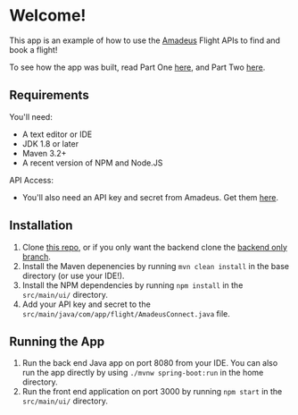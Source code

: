 # Welcome!

This app is an example of how to use the [Amadeus](https://amadeus.com/) Flight APIs to find and book a flight!

To see how the app was built, read Part One [here](https://developers.amadeus.com/blog/flight-booking-application-java-spring-react-1), and Part Two [here](https://developers.amadeus.com/blog/flight-booking-application-java-spring-react-2).

## Requirements

You'll need:
- A text editor or IDE
- JDK 1.8 or later
- Maven 3.2+
- A recent version of NPM and Node.JS

API Access:
- You'll also need an API key and secret from Amadeus. Get them [here](https://developers.amadeus.com/register).

## Installation

1. Clone [this repo](https://github.com/jgrams/amadeus_java_flight_api/), or if you only want the backend clone the [backend only branch](https://github.com/jgrams/amadeus_java_flight_api/tree/backend-only).
1. Install the Maven depenencies by running `mvn clean install` in the base directory (or use your IDE!).
1. Install the NPM dependencies by running `npm install` in the `src/main/ui/` directory.
1. Add your API key and secret to the `src/main/java/com/app/flight/AmadeusConnect.java` file.

## Running the App

1. Run the back end Java app on port 8080 from your IDE. You can also run the app directly by using `./mvnw spring-boot:run` in the home directory.
1. Run the front end application on port 3000 by running `npm start` in the `src/main/ui/` directory.
